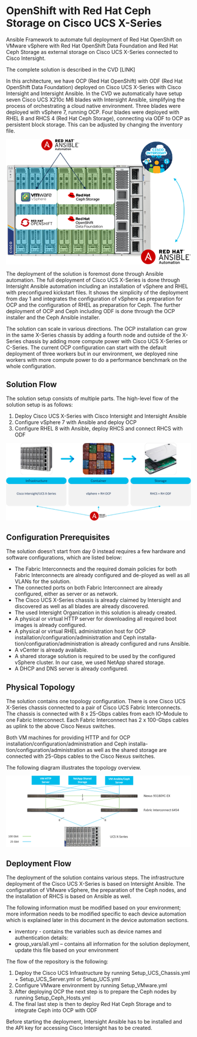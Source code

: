 # OpenShift with Red Hat Ceph Storage on Cisco UCS X-Series
Ansible Framework to automate full deployment of Red Hat OpenShift on VMware vSphere with Red Hat OpenShift Data Foundation and Red Hat Ceph Storage as external storage on Cisco UCS X-Series connected to Cisco Intersight.

The complete solution is described in the CVD [LINK]

In this architecture, we have OCP (Red Hat OpenShift) with ODF (Red Hat OpenShift Data Foundation) deployed on Cisco UCS X-Series with Cisco Intersight and Intersight Ansible. In the CVD we automatically have setup seven Cisco UCS X210c M6 blades with Intersight Ansible, simplifying the process of orchestrating a cloud native environment. Three blades were deployed with vSphere 7, running OCP. Four blades were deployed with RHEL 8 and RHCS 4 (Red Hat Ceph Storage), connecting via ODF to OCP as persistent block storage. This can be adjusted by changing the inventory file.

![image](https://github.com/ucs-compute-solutions/UCSX_IMM_OCP_ODF/blob/main/files/pictures/solution_overview.png)

The deployment of the solution is foremost done through Ansible automation. The full deployment of Cisco UCS X-Series is done through Intersight Ansible automation including an installation of vSphere and RHEL with preconfigured kickstart files. It shows the simplicity of the deployment from day 1 and integrates the configuration of vSphere as preparation for OCP and the configuration of RHEL as preparation for Ceph. The further deployment of OCP and Ceph including ODF is done through the OCP installer and the Ceph Ansible installer.

The solution can scale in various directions. The OCP installation can grow in the same X-Series chassis by adding a fourth node and outside of the X-Series chassis by adding more compute power with Cisco UCS X-Series or C-Series. The current OCP configuration can start with the default deployment of three workers but in our environment, we deployed nine workers with more compute power to do a performance benchmark on the whole configuration.

## Solution Flow
The solution setup consists of multiple parts. The high-level flow of the solution setup is as follows:
1.	Deploy Cisco UCS X-Series with Cisco Intersight and Intersight Ansible
2.	Configure vSphere 7 with Ansible and deploy OCP
3.	Configure RHEL 8 with Ansible, deploy RHCS and connect RHCS with ODF

![image](https://github.com/ucs-compute-solutions/UCSX_IMM_OCP_ODF/blob/main/files/pictures/solution_flow.png)

## Configuration Prerequisites
The solution doesn’t start from day 0 instead requires a few hardware and software configurations, which are listed below:
- The Fabric Interconnects and the required domain policies for both Fabric Interconnects are already configured and de-ployed as well as all VLANs for the solution.
- The connected ports on both Fabric Interconnect are already configured, either as server or as network.
- The Cisco UCS X-Series chassis is already claimed by Intersight and discovered as well as all blades are already discovered.
- The used Intersight Organization in this solution is already created.
- A physical or virtual HTTP server for downloading all required boot images is already configured.
- A physical or virtual RHEL administration host for OCP installation/configuration/administration and Ceph installa-tion/configuration/administration is already configured and runs Ansible.
- A vCenter is already available.
- A shared storage solution is required to be used by the configured vSphere cluster. In our case, we used NetApp shared storage.
- A DHCP and DNS server is already configured.

## Physical Topology
The solution contains one topology configuration. There is one Cisco UCS X-Series chassis connected to a pair of Cisco UCS Fabric Interconnects. The chassis is connected with 8 x 25-Gbps cables from each IO-Module to one Fabric Interconnect. Each Fabric Interconnect has 2 x 100-Gbps cables as uplink to the above Cisco Nexus switches.

Both VM machines for providing HTTP and for OCP installation/configuration/administration and Ceph installa-tion/configuration/administration as well as the shared storage are connected with 25-Gbps cables to the Cisco Nexus switches.

The following diagram illustrates the topology overview.

![image](https://github.com/ucs-compute-solutions/UCSX_IMM_OCP_ODF/blob/main/files/pictures/topology.png)

## Deployment Flow
The deployment of the solution contains various steps. The infrastructure deployment of the Cisco UCS X-Series is based on Intersight Ansible. The configuration of VMware vSphere, the preparation of the Ceph nodes, and the installation of RHCS is based on Ansible as well.

The following information must be modified based on your environment; more information needs to be modified specific to each device automation which is explained later in this document in the device automation sections.
- inventory - contains the variables such as device names and authentication details:
- group_vars/all.yml – contains all information for the solution deployment, update this file based on your environment

The flow of the repository is the following:
1. Deploy the Cisco UCS Infrastructure by running    Setup_UCS_Chassis.yml + Setup_UCS_Server.yml or Setup_UCS.yml
2.	Configure VMware environment by running Setup_VMware.yml
3.	After deploying OCP the next step is to prepare the Ceph nodes by running	Setup_Ceph_Hosts.yml
4.	The final last step is then to deploy Red Hat Ceph Storage and to integrate Ceph into OCP with ODF

Before starting the deployment, Intersight Ansible has to be installed and the API key for accessing Cisco Intersight has to be created.
